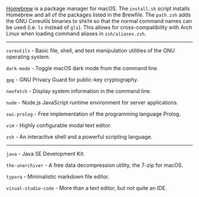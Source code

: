 [Homebrew](https://brew.sh) is a package manager for macOS. The `install.sh` script installs Homebrew and all of the packages listed in the Brewfile. The `path.zsh` adds the GNU Coreutils binaries to `$PATH` so that the normal command names can be used (i.e. `ls` instead of `gls`). This allows for cross-compatibility with Arch Linux when loading command aliases in `zsh/aliases.zsh`.

---

`coreutils` - Basic file, shell, and text manipulation utilities of the GNU operating system.

`dark-mode` - Toggle macOS dark mode from the command line.

`gpg` - GNU Privacy Guard for public-key cryptography.

`neofetch` - Display system information in the command line.

`node` - Node.js JavaScript runtime environment for server applications.

`swi-prolog` - Free implementation of the programming language Prolog.

`vim` - Highly configurable modal text editor.

`zsh` - An interactive shell and a powerful scripting language.

---

`java` - Java SE Development Kit.

`the-unarchiver` - A free data decompression utility, the 7-zip for macOS.

`typora` - Minimalistic markdown file editor.

`visual-studio-code` - More than a text editor, but not quite an IDE.
